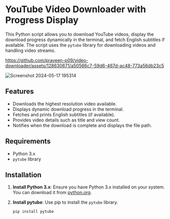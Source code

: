 # YouTube Video Downloader with Progress Display

This Python script allows you to download YouTube videos, display the download progress dynamically in the terminal, and fetch English subtitles if available. The script uses the `pytube` library for downloading videos and handling video streams.



https://github.com/praveen-p09/video-downloader/assets/128630671/a50566c7-59d6-467d-ac48-773a56db23c5


![Screenshot 2024-05-17 195314](https://github.com/praveen-p09/video-downloader/assets/128630671/faa5cd5c-46c1-4662-8cd1-8279691ee8f0)

## Features

- Downloads the highest resolution video available.
- Displays dynamic download progress in the terminal.
- Fetches and prints English subtitles (if available).
- Provides video details such as title and view count.
- Notifies when the download is complete and displays the file path.

## Requirements

- Python 3.x
- `pytube` library

## Installation

1. **Install Python 3.x**: Ensure you have Python 3.x installed on your system. You can download it from [python.org](https://www.python.org/).

2. **Install pytube**: Use pip to install the `pytube` library.

   ```bash
   pip install pytube
   ```
